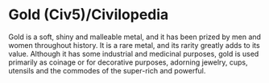 # Gold (Civ5)/Civilopedia

Gold is a soft, shiny and malleable metal, and it has been prized by men and women throughout history. It is a rare metal, and its rarity greatly adds to its value. Although it has some industrial and medicinal purposes, gold is used primarily as coinage or for decorative purposes, adorning jewelry, cups, utensils and the commodes of the super-rich and powerful.